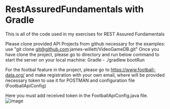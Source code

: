 # RestAssuredFundamentals with Gradle

This is all of the code used in my exercises for REST Assured Fundamentals

Please clone provided API Projects from github necessary for the examples: 
use "git clone git@github.com:james-willett/VideoGameDB.git"
Once you have clone the project, please go to directory and run below command to start the server on your local machine:
Gradle - ./gradlew bootRun

For the footbal feature in the project, please go to  https://www.football-data.org/ and make registration with your own email, 
where will be provided necessary token to use it for POSTMAN and configuration file (FootballApiConfig)

Here you must add received token in the FootballApiConfig.java file.
![image](https://user-images.githubusercontent.com/15525827/170962420-eef02c83-5003-4b2a-8a29-6aa862ea91af.png)
